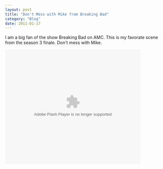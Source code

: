 ```yaml
---
layout: post
title: "Don't Mess with Mike from Breaking Bad"
category: "Blog"
date: 2011-01-17
---
```



I am a big fan of the show Breaking Bad on AMC. This is my favorate scene from the season 3 finale. Don't mess with Mike.

<embed type="application/x-shockwave-flash" width="440" height="373" src="http://c.brightcove.com/services/viewer/federated_f8/1119352258" bgcolor="#FFFFFF" flashvars="videoId=91370224001&playerId=1119352258&viewerSecureGatewayURL=https://console.brightcove.com/services/amfgateway&servicesURL=http://services.brightcove.com/services&cdnURL=http://admin.brightcove.com&domain=embed&autoStart=false&" base="http://admin.brightcove.com" name="flashObj" seamlesstabbing="false" swliveconnect="true" pluginspage="http://www.macromedia.com/shockwave/download/index.cgi?P1_Prod_Version=ShockwaveFlash">